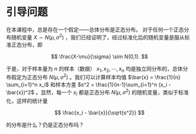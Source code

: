 # 引导问题
在本课程中，总是存在一个假定——总体分布是正态分布。
对于任何一个正态分布随机变量 $X\sim N(\mu,\sigma^2)$ ，我们已经证明了，经过标准化后的随机变量是服从标准正态分布，即

$$
\frac{X-\mu}{\sigma} \sim N(0,1).
$$

于是，对于样本量为 $n$ 的样本（数据） $x_1,x_2,\cdots,x_n$ 均是独立同分布的，总体分布假定为正态分布 $N(\mu,\sigma^2)$ 。我们可以计算样本均值 $\bar{x} = \frac{1}{n} \sum_{i=1}^n x_i$ 和样本方差 $s^2 = \frac{1}{n-1}\sum_{i=1}^n (x_i - \bar{x})^2$ 。显然，每一个 $x_i$ 都是正态分布 $N(\mu,\sigma^2)$ 的随机变量，类似于标准化，这样的统计量

$$
\frac{x_i - \bar{x}}{\sqrt{s^2}}
$$

的分布是什么？仍是正态分布吗？